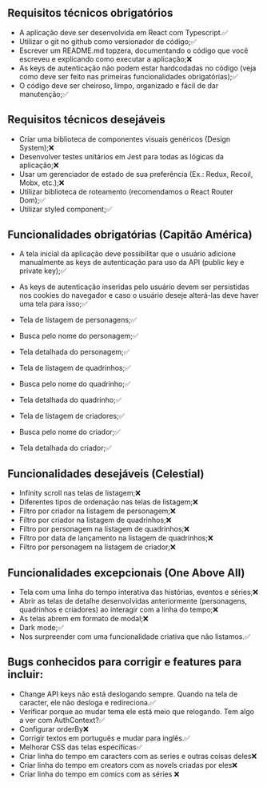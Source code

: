 ## Requisitos técnicos obrigatórios

- A aplicação deve ser desenvolvida em React com Typescript.:white_check_mark:
- Utilizar o git no github como versionador de código;:white_check_mark:
- Escrever um README.md topzera, documentando o código que você escreveu e
explicando como executar a aplicação;:x:
- As keys de autenticação não podem estar hardcodadas no código (veja como deve
ser feito nas primeiras funcionalidades obrigatórias);:white_check_mark:
- O código deve ser cheiroso, limpo, organizado e fácil de dar manutenção;:white_check_mark:


## Requisitos técnicos desejáveis

- Criar uma biblioteca de componentes visuais genéricos (Design System);:x:
- Desenvolver testes unitários em Jest para todas as lógicas da aplicação;:x:
- Usar um gerenciador de estado de sua preferência (Ex.: Redux, Recoil, Mobx, etc.);:x:
- Utilizar biblioteca de roteamento (recomendamos o React Router Dom);:white_check_mark:
- Utilizar styled component;:white_check_mark:

## Funcionalidades obrigatórias (Capitão América)
- A tela inicial da aplicação deve possibilitar que o usuário adicione manualmente as
keys de autenticação para uso da API (public key e private key);:white_check_mark:
- As keys de autenticação inseridas pelo usuário devem ser persistidas nos cookies
do navegador e caso o usuário deseje alterá-las deve haver uma tela para isso;:white_check_mark:

- Tela de listagem de personagens;:white_check_mark:
- Busca pelo nome do personagem;:white_check_mark:
- Tela detalhada do personagem;:white_check_mark:
- Tela de listagem de quadrinhos;:white_check_mark:
- Busca pelo nome do quadrinho;:white_check_mark:
- Tela detalhada do quadrinho;:white_check_mark:
- Tela de listagem de criadores;:white_check_mark:
- Busca pelo nome do criador;:white_check_mark:
- Tela detalhada do criador;:white_check_mark:


## Funcionalidades desejáveis (Celestial)
- Infinity scroll nas telas de listagem;:x:
- Diferentes tipos de ordenação nas telas de listagem;:x:
- Filtro por criador na listagem de personagem;:x:
- Filtro por criador na listagem de quadrinhos;:x:
- Filtro por personagem na listagem de quadrinhos;:x:
- Filtro por data de lançamento na listagem de quadrinhos;:x:
- Filtro por personagem na listagem de criador;:x:

## Funcionalidades excepcionais (One Above All)
- Tela com uma linha do tempo interativa das histórias, eventos e séries;:x:
- Abrir as telas de detalhe desenvolvidas anteriormente (personagens, quadrinhos e
criadores) ao interagir com a linha do tempo;:x:
- As telas abrem em formato de modal;:x:
- Dark mode;:white_check_mark:
- Nos surpreender com uma funcionalidade criativa que não listamos.:white_check_mark:


## Bugs conhecidos para corrigir e features para incluir:

- Change API keys não está deslogando sempre. Quando na tela de caracter, ele não desloga e redireciona.:white_check_mark: 
- Verificar porque ao mudar tema ele está meio que relogando. Tem algo a ver com AuthContext?:white_check_mark:
- Configurar orderBy:x:
- Corrigir textos em português e mudar para inglês.:white_check_mark:
- Melhorar CSS das telas específicas:white_check_mark:
- Criar linha do tempo em caracters com as series e outras coisas deles:x:
- Criar linha do tempo em creators com as novels criadas por eles:x:
- Criar linha do tempo em comics com as séries :x: